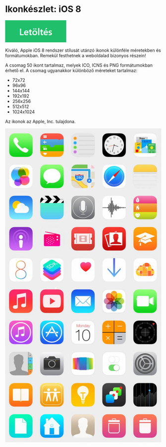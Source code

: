 # Ikonkészlet: iOS 8

[![Letöltés](res/download.png)](https://mega.nz/#!yAUyzbzC!NedCwIMIIuHo_8K3K1TLwflSgTodeGOpz1KpTzs7tCI)

Kiváló, Apple iOS 8 rendszer stílusát utánzó ikonok különféle méretekben és formátumokban. Remekül festhetnek a weboldalad bizonyos részein!

A csomag 50 ikont tartalmaz, melyek ICO, ICNS és PNG formátumokban érhető el. A csomag ugyanakkor különböző méreteket tartalmaz:

 - 72x72
 - 96x96
 - 144x144
 - 192x192
 - 256x256
 - 512x512
 - 1024x1024

Az ikonok az Apple, Inc. tulajdona.

![Ikonkészlet: iOS 8](res/ios8-icons.jpg)
